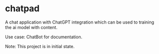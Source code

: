 # chatpad
A chat application with ChatGPT integration which can be used to training the ai model with content. 

Use case: ChatBot for documentation. 

Note: This project is in initial state.
